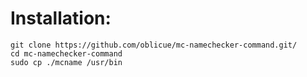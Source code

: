 # Installation:

```
git clone https://github.com/oblicue/mc-namechecker-command.git/
cd mc-namechecker-command
sudo cp ./mcname /usr/bin
```
